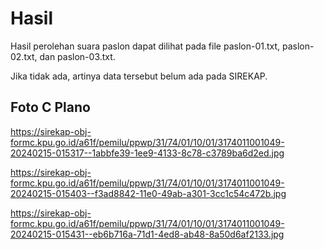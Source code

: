 # Hasil

Hasil perolehan suara paslon dapat dilihat pada file paslon-01.txt, paslon-02.txt, dan paslon-03.txt.

Jika tidak ada, artinya data tersebut belum ada pada SIREKAP.

## Foto C Plano

https://sirekap-obj-formc.kpu.go.id/a61f/pemilu/ppwp/31/74/01/10/01/3174011001049-20240215-015317--1abbfe39-1ee9-4133-8c78-c3789ba6d2ed.jpg

https://sirekap-obj-formc.kpu.go.id/a61f/pemilu/ppwp/31/74/01/10/01/3174011001049-20240215-015403--f3ad8842-11e0-49ab-a301-3cc1c54c472b.jpg

https://sirekap-obj-formc.kpu.go.id/a61f/pemilu/ppwp/31/74/01/10/01/3174011001049-20240215-015431--eb6b716a-71d1-4ed8-ab48-8a50d6af2133.jpg
